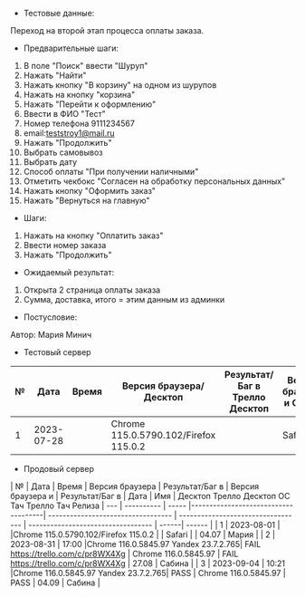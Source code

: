 * Тестовые данные:

Переход на второй этап процесса оплаты заказа.

* Предварительные шаги:
1. В поле "Поиск" ввести "Шуруп"
2. Нажать "Найти"
3. Нажать кнопку "В корзину" на одном из шурупов
4. Нажать на кнопку "корзина"
5. Нажать "Перейти к оформлению"
6. Ввести в ФИО "Тест"
7. Номер телефона 9111234567
8. email:teststroy1@mail.ru
9. Нажать "Продолжить"
10. Выбрать самовывоз
11. Выбрать дату
12. Способ оплаты "При получении наличными"
13. Отметить чекбокс "Согласен на обработку персональных данных"
14. Нажать кнопку "Оформить заказ"
15. Нажать "Вернуться на главную"


* Шаги:
1. Нажать на кнопку "Оплатить заказ"
2. Ввести номер заказа
3. Нажать "Продолжить"


* Ожидаемый результат:
1. Открыта 2 страница оплаты заказа
2. Сумма, доставка, итого = этим данным из админки

* Постусловие:


Автор: Мария Минич

* Тестовый сервер 


|  №  | Дата       | Время |           Версия браузера/Десктоп          |        Результат/Баг в Трелло Десктоп    |             Версия браузера и ОС Тач      |           Результат/Баг в Трелло Тач          |  Дата Релиза  |  Имя   |
| --- | ---------- | ----- |-------------------------------------| ---------------------------------- | ---------------------------------- | ---------------------------------- | ------| ------  |
| 1   | 2023-07-28 |  |Chrome 115.0.5790.102/Firefox 115.0.2 |  | Safari                            |  | 04.07 | Мария  |


* Продовый сервер


|  №  | Дата       | Время |           Версия браузера           |        Результат/Баг в            |             Версия браузера и       |           Результат/Баг в          |  Дата  |  Имя   |
								          Десктоп		                   Трелло Десктоп		                        ОС Тач			                  Трелло Тач	          Релиза
| --- | ---------- | ----- |-------------------------------------| ---------------------------------- | ---------------------------------- | ---------------------------------- | ------| ------  |
| 1   | 2023-08-01 | |Chrome 115.0.5790.102/Firefox 115.0.2 |  | Safari                            |  | 04.07 | Мария  |
| 2   | 2023-08-31 | 17:00 |Chrome 116.0.5845.97 Yandex 23.7.2.765| FAIL https://trello.com/c/pr8WX4Xg | Chrome 116.0.5845.97               | FAIL https://trello.com/c/pr8WX4Xg | 27.08 | Сабина  |
| 3   | 2023-09-04 | 10:21 |Chrome 116.0.5845.97 Yandex 23.7.2.765| PASS | Chrome 116.0.5845.97               | PASS | 04.09 | Сабина  |


